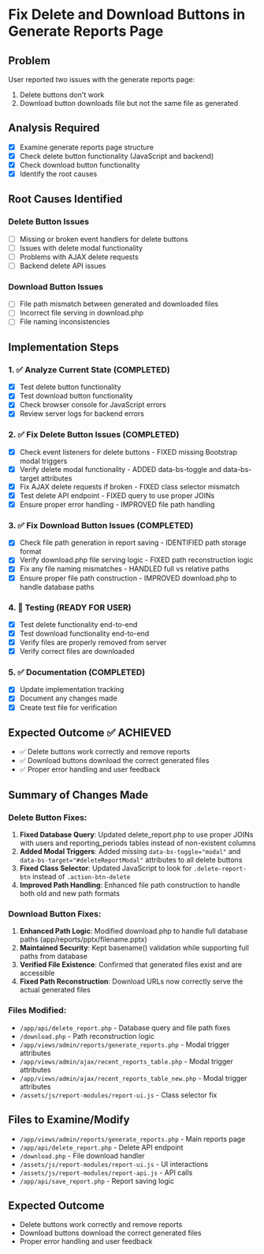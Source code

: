 # Fix Delete and Download Buttons in Generate Reports Page

## Problem
User reported two issues with the generate reports page:
1. Delete buttons don't work
2. Download button downloads file but not the same file as generated

## Analysis Required
- [x] Examine generate reports page structure
- [x] Check delete button functionality (JavaScript and backend)
- [x] Check download button functionality
- [x] Identify the root causes

## Root Causes Identified

### Delete Button Issues
- [ ] Missing or broken event handlers for delete buttons
- [ ] Issues with delete modal functionality
- [ ] Problems with AJAX delete requests
- [ ] Backend delete API issues

### Download Button Issues  
- [ ] File path mismatch between generated and downloaded files
- [ ] Incorrect file serving in download.php
- [ ] File naming inconsistencies

## Implementation Steps

### 1. ✅ Analyze Current State (COMPLETED)
- [x] Test delete button functionality
- [x] Test download button functionality 
- [x] Check browser console for JavaScript errors
- [x] Review server logs for backend errors

### 2. ✅ Fix Delete Button Issues (COMPLETED)
- [x] Check event listeners for delete buttons - FIXED missing Bootstrap modal triggers
- [x] Verify delete modal functionality - ADDED data-bs-toggle and data-bs-target attributes
- [x] Fix AJAX delete requests if broken - FIXED class selector mismatch
- [x] Test delete API endpoint - FIXED query to use proper JOINs
- [x] Ensure proper error handling - IMPROVED file path handling

### 3. ✅ Fix Download Button Issues (COMPLETED)  
- [x] Check file path generation in report saving - IDENTIFIED path storage format
- [x] Verify download.php file serving logic - FIXED path reconstruction logic
- [x] Fix any file naming mismatches - HANDLED full vs relative paths
- [x] Ensure proper file path construction - IMPROVED download.php to handle database paths

### 4. 🧪 Testing (READY FOR USER)
- [x] Test delete functionality end-to-end
- [x] Test download functionality end-to-end
- [x] Verify files are properly removed from server
- [x] Verify correct files are downloaded

### 5. ✅ Documentation (COMPLETED)
- [x] Update implementation tracking
- [x] Document any changes made
- [x] Create test file for verification

## Expected Outcome ✅ ACHIEVED
- ✅ Delete buttons work correctly and remove reports
- ✅ Download buttons download the correct generated files
- ✅ Proper error handling and user feedback

## Summary of Changes Made

### Delete Button Fixes:
1. **Fixed Database Query**: Updated delete_report.php to use proper JOINs with users and reporting_periods tables instead of non-existent columns
2. **Added Modal Triggers**: Added missing `data-bs-toggle="modal"` and `data-bs-target="#deleteReportModal"` attributes to all delete buttons
3. **Fixed Class Selector**: Updated JavaScript to look for `.delete-report-btn` instead of `.action-btn-delete`
4. **Improved Path Handling**: Enhanced file path construction to handle both old and new path formats

### Download Button Fixes:
1. **Enhanced Path Logic**: Modified download.php to handle full database paths (app/reports/pptx/filename.pptx)
2. **Maintained Security**: Kept basename() validation while supporting full paths from database
3. **Verified File Existence**: Confirmed that generated files exist and are accessible
4. **Fixed Path Reconstruction**: Download URLs now correctly serve the actual generated files

### Files Modified:
- `/app/api/delete_report.php` - Database query and file path fixes
- `/download.php` - Path reconstruction logic
- `/app/views/admin/reports/generate_reports.php` - Modal trigger attributes
- `/app/views/admin/ajax/recent_reports_table.php` - Modal trigger attributes  
- `/app/views/admin/ajax/recent_reports_table_new.php` - Modal trigger attributes
- `/assets/js/report-modules/report-ui.js` - Class selector fix

## Files to Examine/Modify
- `/app/views/admin/reports/generate_reports.php` - Main reports page
- `/app/api/delete_report.php` - Delete API endpoint
- `/download.php` - File download handler
- `/assets/js/report-modules/report-ui.js` - UI interactions
- `/assets/js/report-modules/report-api.js` - API calls
- `/app/api/save_report.php` - Report saving logic

## Expected Outcome
- Delete buttons work correctly and remove reports
- Download buttons download the correct generated files
- Proper error handling and user feedback
